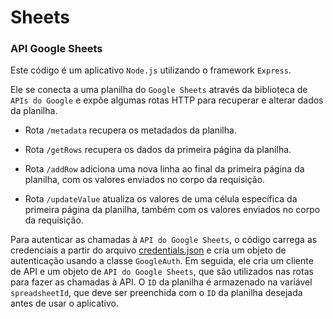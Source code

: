 # Sheets
 
### API Google Sheets

 
Este código é um aplicativo `Node.js` utilizando o framework `Express`. 

Ele se conecta a uma planilha do `Google Sheets` através da biblioteca de `APIs do Google` e expõe algumas rotas HTTP para recuperar e alterar dados da planilha.

- Rota `/metadata` recupera os metadados da planilha. 

- Rota `/getRows` recupera os dados da primeira página da planilha. 

- Rota `/addRow` adiciona uma nova linha ao final da primeira página da planilha, com os valores enviados no corpo da requisição. 

- Rota `/updateValue` atualiza os valores de uma célula específica da primeira página da planilha, também com os valores enviados no corpo da requisição.

Para autenticar as chamadas à `API do Google Sheets`, o código carrega as credenciais a partir do arquivo [credentials.json](https://developers.google.com/sheets/api/quickstart/go?hl=pt-br#enable_the_api) e cria um objeto de autenticação usando a classe `GoogleAuth`. 
Em seguida, ele cria um cliente de API e um objeto de `API do Google Sheets`, que são utilizados nas rotas para fazer as chamadas à API. 
O `ID` da planilha é armazenado na variável `spreadsheetId`, que deve ser preenchida com o `ID` da planilha desejada antes de usar o aplicativo.

